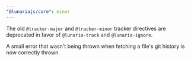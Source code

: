 ```yaml
---
"@lunariajs/core": minor
---
```


The old `@tracker-major` and `@tracker-minor` tracker directives are deprecated in favor of `@lunaria-track` and `@lunaria-ignore`.

A small error that wasn't being thrown when fetching a file's git history is now correctly thrown.
